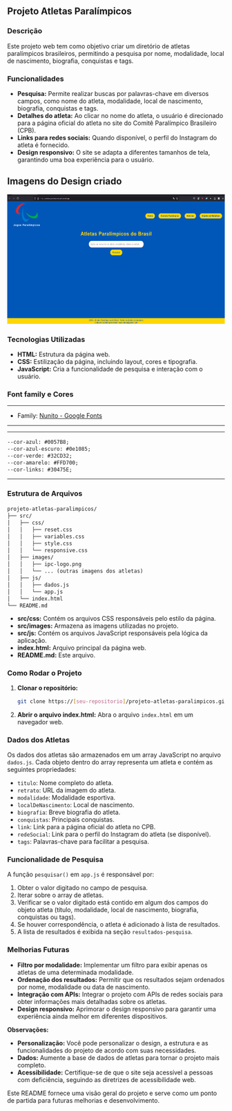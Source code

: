 ## **Projeto Atletas Paralímpicos**

### **Descrição**

Este projeto web tem como objetivo criar um diretório de atletas paralímpicos brasileiros, permitindo a pesquisa por nome, modalidade, local de nascimento, biografia, conquistas e tags.

### **Funcionalidades**

* **Pesquisa:** Permite realizar buscas por palavras-chave em diversos campos, como nome do atleta, modalidade, local de nascimento, biografia, conquistas e tags.
* **Detalhes do atleta:** Ao clicar no nome do atleta, o usuário é direcionado para a página oficial do atleta no site do Comitê Paralímpico Brasileiro (CPB).
* **Links para redes sociais:** Quando disponível, o perfil do Instagram do atleta é fornecido.
* **Design responsivo:** O site se adapta a diferentes tamanhos de tela, garantindo uma boa experiência para o usuário.

## **Imagens do Design criado**
<div align="center">
<img src="./src/images/atletas-paralimpicos.gif"  style="height: 300px; text-align: center;"> <br>
</div>


### **Tecnologias Utilizadas**

* **HTML:** Estrutura da página web.
* **CSS:** Estilização da página, incluindo layout, cores e tipografia.
* **JavaScript:** Cria a funcionalidade de pesquisa e interação com o usuário.

### **Font family e Cores**

***
- Family: [Nunito - Google Fonts](https://fonts.google.com/specimen/Nunito?query=nunito)
***


***
    --cor-azul: #0057B8;
    --cor-azul-escuro: #0e1085;
    --cor-verde: #32CD32;
    --cor-amarelo: #FFD700;
    --cor-links: #30475E;
***

### **Estrutura de Arquivos**

```
projeto-atletas-paralimpicos/
├── src/
│   ├── css/
│   │   ├── reset.css
│   │   ├── variables.css
│   │   ├── style.css
│   │   └── responsive.css
│   ├── images/
│   │   ├── ipc-logo.png
│   │   └── ... (outras imagens dos atletas)
│   ├── js/
│   │   ├── dados.js
│   │   └── app.js
│   └── index.html
└── README.md
```

* **src/css:** Contém os arquivos CSS responsáveis pelo estilo da página.
* **src/images:** Armazena as imagens utilizadas no projeto.
* **src/js:** Contém os arquivos JavaScript responsáveis pela lógica da aplicação.
* **index.html:** Arquivo principal da página web.
* **README.md:** Este arquivo.

### **Como Rodar o Projeto**

1. **Clonar o repositório:**
   ```bash
   git clone https://[seu-repositorio]/projeto-atletas-paralimpicos.git
   ```
2. **Abrir o arquivo index.html:** Abra o arquivo `index.html` em um navegador web.

### **Dados dos Atletas**

Os dados dos atletas são armazenados em um array JavaScript no arquivo `dados.js`. Cada objeto dentro do array representa um atleta e contém as seguintes propriedades:

* `titulo`: Nome completo do atleta.
* `retrato`: URL da imagem do atleta.
* `modalidade`: Modalidade esportiva.
* `localDeNascimento`: Local de nascimento.
* `biografia`: Breve biografia do atleta.
* `conquistas`: Principais conquistas.
* `link`: Link para a página oficial do atleta no CPB.
* `redeSocial`: Link para o perfil do Instagram do atleta (se disponível).
* `tags`: Palavras-chave para facilitar a pesquisa.

### **Funcionalidade de Pesquisa**

A função `pesquisar()` em `app.js` é responsável por:

1. Obter o valor digitado no campo de pesquisa.
2. Iterar sobre o array de atletas.
3. Verificar se o valor digitado está contido em algum dos campos do objeto atleta (título, modalidade, local de nascimento, biografia, conquistas ou tags).
4. Se houver correspondência, o atleta é adicionado à lista de resultados.
5. A lista de resultados é exibida na seção `resultados-pesquisa`.

### **Melhorias Futuras**

* **Filtro por modalidade:** Implementar um filtro para exibir apenas os atletas de uma determinada modalidade.
* **Ordenação dos resultados:** Permitir que os resultados sejam ordenados por nome, modalidade ou data de nascimento.
* **Integração com APIs:** Integrar o projeto com APIs de redes sociais para obter informações mais detalhadas sobre os atletas.
* **Design responsivo:** Aprimorar o design responsivo para garantir uma experiência ainda melhor em diferentes dispositivos.

**Observações:**

* **Personalização:** Você pode personalizar o design, a estrutura e as funcionalidades do projeto de acordo com suas necessidades.
* **Dados:** Aumente a base de dados de atletas para tornar o projeto mais completo.
* **Acessibilidade:** Certifique-se de que o site seja acessível a pessoas com deficiência, seguindo as diretrizes de acessibilidade web.

Este README fornece uma visão geral do projeto e serve como um ponto de partida para futuras melhorias e desenvolvimento.
